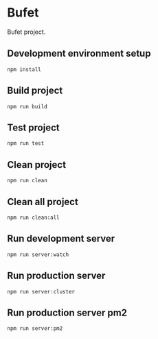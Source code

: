 # Bufet

Bufet project.

## Development environment setup

`npm install`

## Build project

`npm run build`

## Test project

`npm run test`

## Clean project

`npm run clean`

## Clean all project

`npm run clean:all`

## Run development server

`npm run server:watch`

## Run production server

`npm run server:cluster`

## Run production server pm2

`npm run server:pm2`
